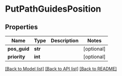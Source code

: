 # PutPathGuidesPosition

## Properties
Name | Type | Description | Notes
------------ | ------------- | ------------- | -------------
**pos_guid** | **str** |  | [optional] 
**priority** | **int** |  | [optional] 

[[Back to Model list]](../README.md#documentation-for-models) [[Back to API list]](../README.md#documentation-for-api-endpoints) [[Back to README]](../README.md)

